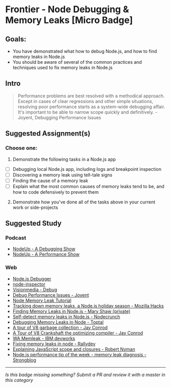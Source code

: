 Frontier - Node Debugging & Memory Leaks [Micro Badge]
======================================================


Goals:
------

- You have demonstrated what how to debug Node.js, and how to find memory leaks in Node.js
- You should be aware of several of the common practices and techniques used to fix memory leaks in Node.js

Intro
-----

> Performance problems are best resolved with a methodical approach. Except in cases of clear regressions and other simple situations, resolving poor performance starts as a system-wide debugging affair. It's important to be able to narrow scope quickly and definitively. - Joyent, Debugging Performance Issues



Suggested Assignment(s)
-----------------------

### Choose one:

1) Demonstrate the following tasks in a Node.js app
  - [ ] Debugging local Node.js app, including logs and breakpoint inspection
  - [ ] Discovering a memory leak using tell-tale signs
  - [ ] Finding the cause of a memory leak
  - [ ] Explain what the most common causes of memory leaks tend to be, and how to code defensively to prevent them

2) Demonstrate how you've done all of the tasks above in your current work or side-projects


Suggested Study
---------------

### Podcast

- [NodeUp - A Debugging Show](http://nodeup.com/twentyone)
- [NodeUp - A Performance Show](http://nodeup.com/fortyfive)


### Web

- [Node.js Debugger](https://nodejs.org/api/debugger.html)
- [node-inspector](https://github.com/node-inspector/node-inspector)
- [Visionmedia - Debug](https://github.com/visionmedia/debug)
- [Debug Performance Issues - Joyent](http://www.joyent.com/developers/node/debug)
- [Node Memory Leak Tutorial](https://github.com/felixge/node-memory-leak-tutorial)
- [Tracking down memory leaks, a Node.js holiday season - Mozilla Hacks](https://hacks.mozilla.org/2012/11/tracking-down-memory-leaks-in-node-js-a-node-js-holiday-season/)
- [Finding Memory Leaks in Node.js - Mary Shaw (private)](https://almtools.ldschurch.org/fhconfluence/display/Product/Finding+Memory+Leaks+in+Frontier)
- [Self-detect memory leaks in Node.js - Nodecrunch](http://www.nearform.com/nodecrunch/self-detect-memory-leak-node/)
- [Debugging Memory Leaks in Node - Toptal](http://www.toptal.com/nodejs/debugging-memory-leaks-node-js-applications)
- [A tour of V8 garbage collection - Jay Conrod](http://jayconrod.com/posts/55/a-tour-of-v8-garbage-collection)
- [A Tour of V8 Crankshaft the optimizing compiler - Jay Conrod](http://jayconrod.com/posts/54/a-tour-of-v8-crankshaft-the-optimizing-compiler)
- [WA Memleak - IBM devworks](http://www.ibm.com/developerworks/library/wa-memleak/)
- [Fixing memory leaks in node - Rallydev](https://www.rallydev.com/blog/engineering/fixing-memory-leaks-node)
- [Explaining JavaScript scope and closures - Robert Nyman](http://robertnyman.com/2008/10/09/explaining-javascript-scope-and-closures/)
- [Node.js performance tip of the week - memory leak diagnosis - Strongblog](https://strongloop.com/strongblog/node-js-performance-tip-of-the-week-memory-leak-diagnosis/)

-----

*Is this badge missing something? Submit a PR and review it with a master in this category*
